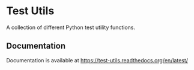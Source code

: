 # Test Utils

A collection of different Python test utility functions.

Documentation
-------------

Documentation is available at https://test-utils.readthedocs.org/en/latest/
